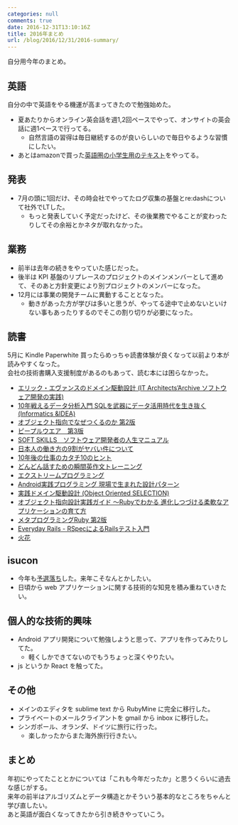 ```yaml
---
categories: null
comments: true
date: 2016-12-31T13:10:16Z
title: 2016年まとめ
url: /blog/2016/12/31/2016-summary/
---
```


自分用今年のまとめ。

## 英語
自分の中で英語をやる機運が高まってきたので勉強始めた。

- 夏あたりからオンライン英会話を週1,2回ペースでやって、オンサイトの英会話に週1ペースで行ってる。
  - 自然言語の習得は毎日継続するのが良いらしいので毎日やるような習慣にしたい。
- あとはamazonで買った[英語圏の小学生用のテキスト](https://www.amazon.co.jp/gp/product/0521734770/ref=as_li_qf_sp_asin_il_tl?ie=UTF8&camp=247&creative=1211&creativeASIN=0521734770&linkCode=as2&tag=takadayuichi-22)をやってる。

## 発表
- 7月の頭に1回だけ、その時会社でやってたログ収集の基盤とre:dashについて社外でLTした。
  - もっと発表していく予定だったけど、その後業務でやることが変わったりしてその余裕とかネタが取れなかった。

## 業務
- 前半は去年の続きをやっていた感じだった。
- 後半は KPI 基盤のリプレースのプロジェクトのメインメンバーとして進めて、そのあと方針変更により別プロジェクトのメンバーになった。
- 12月には事業の開発チームに異動することとなった。
  - 動きがあった方が学びは多いと思うが、やってる途中で止めないといけない事もあったりするのでそこの割り切りが必要になった。

## 読書
5月に Kindle Paperwhite 買ったらめっちゃ読書体験が良くなって以前より本が読みやすくなった。  
会社の技術書購入支援制度があるのもあって、読む本には困らなかった。  

- [エリック・エヴァンスのドメイン駆動設計 (IT Architects’Archive ソフトウェア開発の実践) ](https://www.amazon.co.jp/gp/product/4798121967/ref=as_li_qf_sp_asin_il_tl?ie=UTF8&camp=247&creative=1211&creativeASIN=4798121967&linkCode=as2&tag=takadayuichi-22)
- [10年戦えるデータ分析入門 SQLを武器にデータ活用時代を生き抜く (Informatics &IDEA) ](https://www.amazon.co.jp/gp/product/4797376279/ref=as_li_qf_sp_asin_il_tl?ie=UTF8&camp=247&creative=1211&creativeASIN=4797376279&linkCode=as2&tag=takadayuichi-22)
- [オブジェクト指向でなぜつくるのか 第2版](https://www.amazon.co.jp/gp/product/4822284654/ref=as_li_qf_sp_asin_il_tl?ie=UTF8&camp=247&creative=1211&creativeASIN=4822284654&linkCode=as2&tag=takadayuichi-22)
- [ピープルウエア　第3版](https://www.amazon.co.jp/gp/product/B00I96CJWO/ref=as_li_qf_sp_asin_il_tl?ie=UTF8&camp=247&creative=1211&creativeASIN=B00I96CJWO&linkCode=as2&tag=takadayuichi-22)
- [SOFT SKILLS　ソフトウェア開発者の人生マニュアル](https://www.amazon.co.jp/gp/product/B01GDS0994/ref=as_li_qf_sp_asin_il_tl?ie=UTF8&camp=247&creative=1211&creativeASIN=B01GDS0994&linkCode=as2&tag=takadayuichi-22)
- [日本人の働き方の9割がヤバい件について](https://www.amazon.co.jp/gp/product/B015DRJF8W/ref=as_li_qf_sp_asin_il_tl?ie=UTF8&camp=247&creative=1211&creativeASIN=B015DRJF8W&linkCode=as2&tag=takadayuichi-22)
- [10年後の仕事のカタチ10のヒント](https://www.amazon.co.jp/gp/product/B00HOTLXKQ/ref=as_li_qf_sp_asin_il_tl?ie=UTF8&camp=247&creative=1211&creativeASIN=B00HOTLXKQ&linkCode=as2&tag=takadayuichi-22)
- [どんどん話すための瞬間英作文トレーニング](https://www.amazon.co.jp/gp/product/4860641345/ref=as_li_qf_sp_asin_il_tl?ie=UTF8&camp=247&creative=1211&creativeASIN=4860641345&linkCode=as2&tag=takadayuichi-22)
- [エクストリームプログラミング](https://www.amazon.co.jp/gp/product/4274217620/ref=as_li_qf_sp_asin_il_tl?ie=UTF8&camp=247&creative=1211&creativeASIN=4274217620&linkCode=as2&tag=takadayuichi-22)
- [Android実践プログラミング 現場で生まれた設計パターン](https://www.amazon.co.jp/gp/product/B01D2UKPFE/ref=as_li_qf_sp_asin_il_tl?ie=UTF8&camp=247&creative=1211&creativeASIN=B01D2UKPFE&linkCode=as2&tag=takadayuichi-22)
- [実践ドメイン駆動設計 (Object Oriented SELECTION) ](https://www.amazon.co.jp/gp/product/479813161X/ref=as_li_qf_sp_asin_il_tl?ie=UTF8&camp=247&creative=1211&creativeASIN=479813161X&linkCode=as2&tag=takadayuichi-22)
- [オブジェクト指向設計実践ガイド ～Rubyでわかる 進化しつづける柔軟なアプリケーションの育て方](https://www.amazon.co.jp/gp/product/B01L8SEVYI/ref=as_li_qf_sp_asin_il_tl?ie=UTF8&camp=247&creative=1211&creativeASIN=B01L8SEVYI&linkCode=as2&tag=takadayuichi-22)
- [メタプログラミングRuby 第2版](https://www.amazon.co.jp/gp/product/4873117437/ref=as_li_qf_sp_asin_il_tl?ie=UTF8&camp=247&creative=1211&creativeASIN=4873117437&linkCode=as2&tag=takadayuichi-22)
- [Everyday Rails - RSpecによるRailsテスト入門](https://leanpub.com/everydayrailsrspec-jp)
- [火花](https://www.amazon.co.jp/gp/product/4163902309/ref=as_li_qf_sp_asin_il_tl?ie=UTF8&camp=247&creative=1211&creativeASIN=4163902309&linkCode=as2&tag=takadayuichi-22)

## isucon
- 今年も[予選落ち](http://blog.takady.net/blog/2016/09/21/isucon6-qualifier/)した。来年こそなんとかしたい。
- 日頃から web アプリケーションに関する技術的な知見を積み重ねていきたい。

## 個人的な技術的興味
- Android アプリ開発について勉強しようと思って、アプリを作ってみたりしてた。
  - 軽くしかできてないのでもうちょっと深くやりたい。
- js というか React を触ってた。

## その他
- メインのエディタを sublime text から RubyMine に完全に移行した。
- プライベートのメールクライアントを gmail から inbox に移行した。
- シンガポール、オランダ、ドイツに旅行に行った。
  - 楽しかったからまた海外旅行行きたい。

## まとめ
年初にやってたこととかについては「これも今年だったか」と思うくらいに過去な感じがする。  
来年の前半はアルゴリズムとデータ構造とかそういう基本的なところをちゃんと学び直したい。  
あと英語が面白くなってきたから引き続きやっていこう。  
